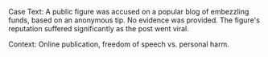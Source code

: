 Case Text: A public figure was accused on a popular blog of embezzling funds, based on an anonymous tip. No evidence was provided. The figure's reputation suffered significantly as the post went viral.

Context: Online publication, freedom of speech vs. personal harm.

